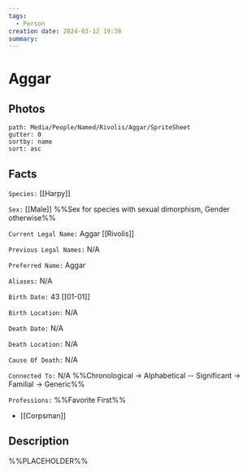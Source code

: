 ```yaml
---
tags:
  - Person
creation date: 2024-03-12 19:38
summary:
---
```

# Aggar

## Photos

```img-gallery
path: Media/People/Named/Rivolis/Aggar/SpriteSheet
gutter: 0
sortby: name
sort: asc
```

## Facts

`Species:` [[Harpy]]

`Sex:` [[Male]] %%Sex for species with sexual dimorphism, Gender otherwise%%

`Current Legal Name:` Aggar [[Rivolis]]

`Previous Legal Names:` N/A

`Preferred Name:` Aggar

`Aliases:` N/A

`Birth Date:` 43 [[01-01]]

`Birth Location:` N/A

`Death Date:` N/A

`Death Location:` N/A

`Cause Of Death:` N/A

`Connected To:` N/A %%Chronological -> Alphabetical -- Significant -> Familial -> Generic%%

`Professions:` %%Favorite First%%
- [[Corpsman]]

## Description

%%PLACEHOLDER%%
